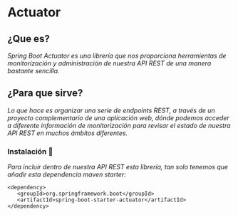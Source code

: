 # Actuator


## ¿Que es?

_Spring Boot Actuator es una librería que nos proporciona herramientas de monitorización y administración de nuestra API REST de una manera bastante sencilla._

## ¿Para que sirve?

_Lo que hace es organizar una serie de endpoints REST, a través de un proyecto complementario de una aplicación web, dónde podemos acceder a diferente información de monitorización para revisar el estado de nuestra API REST en muchos ámbitos diferentes._

### Instalación 🔧

_Para incluir dentro de nuestra API REST esta librería, tan solo tenemos que añadir esta dependencia maven starter:_
```
<dependency>
   <groupId>org.springframework.boot</groupId>
   <artifactId>spring-boot-starter-actuator</artifactId>
</dependency>
```
